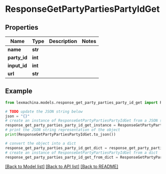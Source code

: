 # ResponseGetPartyPartiesPartyIdGet


## Properties

Name | Type | Description | Notes
------------ | ------------- | ------------- | -------------
**name** | **str** |  | 
**party_id** | **int** |  | 
**input_id** | **int** |  | 
**url** | **str** |  | 

## Example

```python
from lexmachina.models.response_get_party_parties_party_id_get import ResponseGetPartyPartiesPartyIdGet

# TODO update the JSON string below
json = "{}"
# create an instance of ResponseGetPartyPartiesPartyIdGet from a JSON string
response_get_party_parties_party_id_get_instance = ResponseGetPartyPartiesPartyIdGet.from_json(json)
# print the JSON string representation of the object
print(ResponseGetPartyPartiesPartyIdGet.to_json())

# convert the object into a dict
response_get_party_parties_party_id_get_dict = response_get_party_parties_party_id_get_instance.to_dict()
# create an instance of ResponseGetPartyPartiesPartyIdGet from a dict
response_get_party_parties_party_id_get_from_dict = ResponseGetPartyPartiesPartyIdGet.from_dict(response_get_party_parties_party_id_get_dict)
```
[[Back to Model list]](../README.md#documentation-for-models) [[Back to API list]](../README.md#documentation-for-api-endpoints) [[Back to README]](../README.md)


